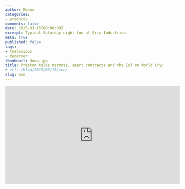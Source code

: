 ```yaml
---
author: Monax
categories:
- products
comments: false
date: 2015-03-15T00:00:00Z
excerpt: Typical Saturday night fun at Eris Industries.
meta: true
published: false
tags:
- thelonious
- decerver
thumbnail: doug.jpg
title: Preston talks marmots, smart contracts and the IoT on World Crypto Net podcast
# url: /blog/2015/03/15/wcn/
slug: wcn
---
```


<iframe width="560" height="315" src="https://www.youtube.com/embed/_ev5ycxDbuA" frameborder="0" allowfullscreen></iframe>
